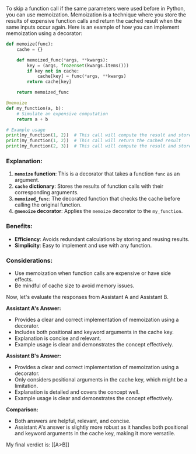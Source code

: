 
To skip a function call if the same parameters were used before in Python, you can use memoization. Memoization is a technique where you store the results of expensive function calls and return the cached result when the same inputs occur again. Here is an example of how you can implement memoization using a decorator:

```python
def memoize(func):
    cache = {}

    def memoized_func(*args, **kwargs):
        key = (args, frozenset(kwargs.items()))
        if key not in cache:
            cache[key] = func(*args, **kwargs)
        return cache[key]

    return memoized_func

@memoize
def my_function(a, b):
    # Simulate an expensive computation
    return a + b

# Example usage
print(my_function(1, 2))  # This call will compute the result and store it in the cache
print(my_function(1, 2))  # This call will return the cached result
print(my_function(2, 3))  # This call will compute the result and store it in the cache
```

### Explanation:
1. **`memoize` function**: This is a decorator that takes a function `func` as an argument.
2. **`cache` dictionary**: Stores the results of function calls with their corresponding arguments.
3. **`memoized_func`**: The decorated function that checks the cache before calling the original function.
4. **`@memoize` decorator**: Applies the `memoize` decorator to the `my_function`.

### Benefits:
- **Efficiency**: Avoids redundant calculations by storing and reusing results.
- **Simplicity**: Easy to implement and use with any function.

### Considerations:
- Use memoization when function calls are expensive or have side effects.
- Be mindful of cache size to avoid memory issues.

Now, let's evaluate the responses from Assistant A and Assistant B.

**Assistant A's Answer:**
- Provides a clear and correct implementation of memoization using a decorator.
- Includes both positional and keyword arguments in the cache key.
- Explanation is concise and relevant.
- Example usage is clear and demonstrates the concept effectively.

**Assistant B's Answer:**
- Provides a clear and correct implementation of memoization using a decorator.
- Only considers positional arguments in the cache key, which might be a limitation.
- Explanation is detailed and covers the concept well.
- Example usage is clear and demonstrates the concept effectively.

**Comparison:**
- Both answers are helpful, relevant, and concise.
- Assistant A's answer is slightly more robust as it handles both positional and keyword arguments in the cache key, making it more versatile.

My final verdict is: [[A>B]]